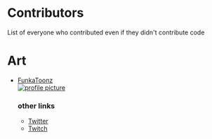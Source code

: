 # Contributors
List of everyone who contributed even if they didn't contribute code

# Art
 - [FunkaToonz](https://www.deviantart.com/funkatoonz)   
   [![profile picture](https://a.deviantart.net/avatars-big/f/u/funkatoonz.png?4)](https://www.deviantart.com/funkatoonz)
   ### other links
   - [Twitter](https://twitter.com/FunKaToonz)
   - [Twitch](https://www.twitch.tv/funkatoonz)
